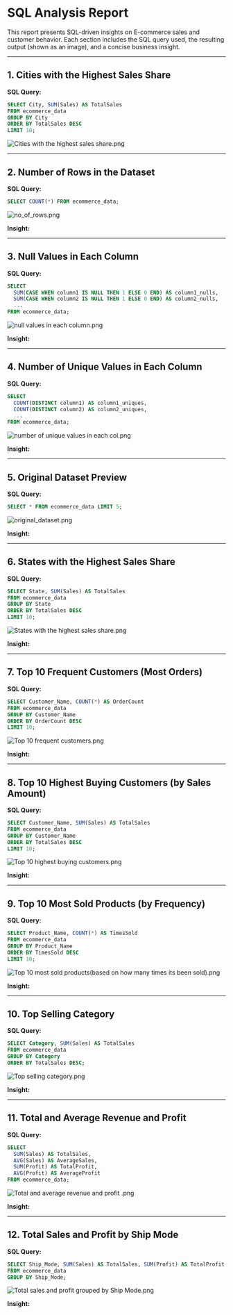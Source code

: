 # SQL Analysis Report

This report presents SQL-driven insights on E-commerce sales and customer behavior. Each section includes the SQL query used, the resulting output (shown as an image), and a concise business insight.

---

## 1. Cities with the Highest Sales Share

**SQL Query:**
```sql
SELECT City, SUM(Sales) AS TotalSales
FROM ecommerce_data
GROUP BY City
ORDER BY TotalSales DESC
LIMIT 10;
````

![Cities with the highest sales share.png](sql-analysis/cities_with_the_highest_sales_share.png)

---

## 2. Number of Rows in the Dataset

**SQL Query:**

```sql
SELECT COUNT(*) FROM ecommerce_data;
```

![no\_of\_rows.png](sql-analysis/no_of_rows.png)

**Insight:**    

---

## 3. Null Values in Each Column

**SQL Query:**

```sql
SELECT 
  SUM(CASE WHEN column1 IS NULL THEN 1 ELSE 0 END) AS column1_nulls,
  SUM(CASE WHEN column2 IS NULL THEN 1 ELSE 0 END) AS column2_nulls,
  ...
FROM ecommerce_data;
```

![null values in each column.png](sql-analysis/null_values_in_each_column.png)

**Insight:**

---

## 4. Number of Unique Values in Each Column

**SQL Query:**

```sql
SELECT 
  COUNT(DISTINCT column1) AS column1_uniques,
  COUNT(DISTINCT column2) AS column2_uniques,
  ...
FROM ecommerce_data;
```

![number of unique values in each col.png](sql-analysis/number_of_unique_values_in_each_col.png)

**Insight:**

---

## 5. Original Dataset Preview

**SQL Query:**

```sql
SELECT * FROM ecommerce_data LIMIT 5;
```

![original\_dataset.png](sql-analysis/original_dataset.png)

**Insight:**

---

## 6. States with the Highest Sales Share

**SQL Query:**

```sql
SELECT State, SUM(Sales) AS TotalSales
FROM ecommerce_data
GROUP BY State
ORDER BY TotalSales DESC
LIMIT 10;
```

![States with  the highest sales share.png](sql-analysis/states_with_the_highest_sales_share.png)

**Insight:**

---

## 7. Top 10 Frequent Customers (Most Orders)

**SQL Query:**

```sql
SELECT Customer_Name, COUNT(*) AS OrderCount
FROM ecommerce_data
GROUP BY Customer_Name
ORDER BY OrderCount DESC
LIMIT 10;
```

![Top 10 frequent customers.png](sql-analysis/top_10_frequent_customers.png)

**Insight:**

---

## 8. Top 10 Highest Buying Customers (by Sales Amount)

**SQL Query:**

```sql
SELECT Customer_Name, SUM(Sales) AS TotalSales
FROM ecommerce_data
GROUP BY Customer_Name
ORDER BY TotalSales DESC
LIMIT 10;
```

![Top 10 highest buying customers.png](sql-analysis/top_10_highest_buying_customers.png)

**Insight:**

---

## 9. Top 10 Most Sold Products (by Frequency)

**SQL Query:**

```sql
SELECT Product_Name, COUNT(*) AS TimesSold
FROM ecommerce_data
GROUP BY Product_Name
ORDER BY TimesSold DESC
LIMIT 10;
```

![Top 10 most sold products(based on how many times its been sold).png](sql-analysis/top_10_most_sold_products(based_on_how_many_times_its_been_sold).png)

**Insight:**

---

## 10. Top Selling Category

**SQL Query:**

```sql
SELECT Category, SUM(Sales) AS TotalSales
FROM ecommerce_data
GROUP BY Category
ORDER BY TotalSales DESC;
```

![Top selling category.png](sql-analysis/top_selling_category.png)

**Insight:**

---

## 11. Total and Average Revenue and Profit

**SQL Query:**

```sql
SELECT 
  SUM(Sales) AS TotalSales,
  AVG(Sales) AS AverageSales,
  SUM(Profit) AS TotalProfit,
  AVG(Profit) AS AverageProfit
FROM ecommerce_data;
```

![Total and average revenue and profit .png](sql-analysis/total_and_average_revenue_and_profit.png)

**Insight:**

---

## 12. Total Sales and Profit by Ship Mode

**SQL Query:**

```sql
SELECT Ship_Mode, SUM(Sales) AS TotalSales, SUM(Profit) AS TotalProfit
FROM ecommerce_data
GROUP BY Ship_Mode;
```

![Total sales and profit grouped by Ship Mode.png](sql-analysis/total_sales_and_profit_grouped_by_ship_mode.png)

**Insight:**
